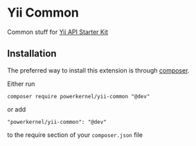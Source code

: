 Yii Common
==========
Common stuff for [Yii API Starter Kit](https://github.com/powerkernel/yii-api-starter-kit)

Installation
------------

The preferred way to install this extension is through [composer](http://getcomposer.org/download/).

Either run

```
composer require powerkernel/yii-common "@dev"
```

or add

```
"powerkernel/yii-common": "@dev"
```

to the require section of your `composer.json` file
